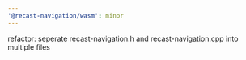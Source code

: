 ```yaml
---
'@recast-navigation/wasm': minor
---
```


refactor: seperate recast-navigation.h and recast-navigation.cpp into multiple files
